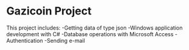 # Gazicoin Project 
This project includes:
-Getting data of type json
-Windows application development with C#
-Database operations with Microsoft Access
-Authentication
-Sending e-mail
